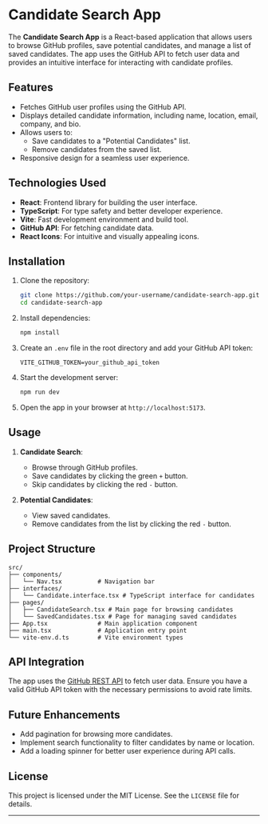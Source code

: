 # Candidate Search App

The **Candidate Search App** is a React-based application that allows users to browse GitHub profiles, save potential candidates, and manage a list of saved candidates. The app uses the GitHub API to fetch user data and provides an intuitive interface for interacting with candidate profiles.

## Features

- Fetches GitHub user profiles using the GitHub API.
- Displays detailed candidate information, including name, location, email, company, and bio.
- Allows users to:
  - Save candidates to a "Potential Candidates" list.
  - Remove candidates from the saved list.
- Responsive design for a seamless user experience.

## Technologies Used

- **React**: Frontend library for building the user interface.
- **TypeScript**: For type safety and better developer experience.
- **Vite**: Fast development environment and build tool.
- **GitHub API**: For fetching candidate data.
- **React Icons**: For intuitive and visually appealing icons.

## Installation

1. Clone the repository:
   ```bash
   git clone https://github.com/your-username/candidate-search-app.git
   cd candidate-search-app
   ```

2. Install dependencies:
   ```bash
   npm install
   ```

3. Create an `.env` file in the root directory and add your GitHub API token:
   ```
   VITE_GITHUB_TOKEN=your_github_api_token
   ```

4. Start the development server:
   ```bash
   npm run dev
   ```

5. Open the app in your browser at `http://localhost:5173`.

## Usage

1. **Candidate Search**:
   - Browse through GitHub profiles.
   - Save candidates by clicking the green `+` button.
   - Skip candidates by clicking the red `-` button.

2. **Potential Candidates**:
   - View saved candidates.
   - Remove candidates from the list by clicking the red `-` button.

## Project Structure

```
src/
├── components/
│   └── Nav.tsx          # Navigation bar
├── interfaces/
│   └── Candidate.interface.tsx # TypeScript interface for candidates
├── pages/
│   ├── CandidateSearch.tsx # Main page for browsing candidates
│   └── SavedCandidates.tsx # Page for managing saved candidates
├── App.tsx              # Main application component
├── main.tsx             # Application entry point
└── vite-env.d.ts        # Vite environment types
```

## API Integration

The app uses the [GitHub REST API](https://docs.github.com/en/rest) to fetch user data. Ensure you have a valid GitHub API token with the necessary permissions to avoid rate limits.

## Future Enhancements

- Add pagination for browsing more candidates.
- Implement search functionality to filter candidates by name or location.
- Add a loading spinner for better user experience during API calls.

## License

This project is licensed under the MIT License. See the `LICENSE` file for details.

---
